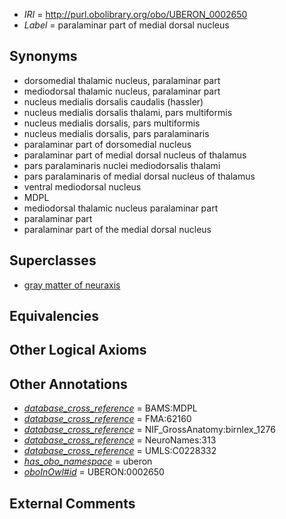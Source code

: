  * *IRI* = http://purl.obolibrary.org/obo/UBERON_0002650
 * *Label* = paralaminar part of medial dorsal nucleus

## Synonyms

 * dorsomedial thalamic nucleus, paralaminar part
 * mediodorsal thalamic nucleus, paralaminar part
 * nucleus medialis dorsalis caudalis (hassler)
 * nucleus medialis dorsalis thalami, pars multiformis
 * nucleus medialis dorsalis, pars multiformis
 * nucleus medialis dorsalis, pars paralaminaris
 * paralaminar part of dorsomedial nucleus
 * paralaminar part of medial dorsal nucleus of thalamus
 * pars paralaminaris nuclei mediodorsalis thalami
 * pars paralaminaris of medial dorsal nucleus of thalamus
 * ventral mediodorsal nucleus
 * MDPL
 * mediodorsal thalamic nucleus paralaminar part
 * paralaminar part
 * paralaminar part of the medial dorsal nucleus

## Superclasses

 * [gray matter of neuraxis](../../UBERON/20/UBERON_0002020.md)

## Equivalencies


## Other Logical Axioms


## Other Annotations

 * *[database_cross_reference](../../ef/oboInOwl#hasDbXref.md)* = BAMS:MDPL
 * *[database_cross_reference](../../ef/oboInOwl#hasDbXref.md)* = FMA:62160
 * *[database_cross_reference](../../ef/oboInOwl#hasDbXref.md)* = NIF_GrossAnatomy:birnlex_1276
 * *[database_cross_reference](../../ef/oboInOwl#hasDbXref.md)* = NeuroNames:313
 * *[database_cross_reference](../../ef/oboInOwl#hasDbXref.md)* = UMLS:C0228332
 * *[has_obo_namespace](../../ce/oboInOwl#hasOBONamespace.md)* = uberon
 * *[oboInOwl#id](../../id/oboInOwl#id.md)* = UBERON:0002650

## External Comments

